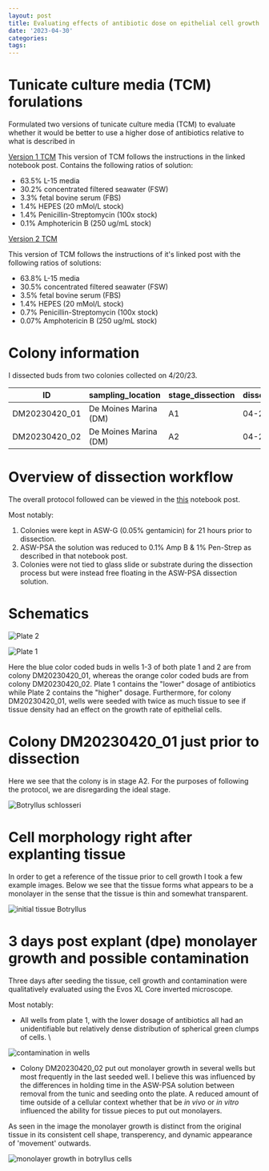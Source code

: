```yaml
---
layout: post
title: Evaluating effects of antibiotic dose on epithelial cell growth
date: '2023-04-30'
categories: 
tags: 
---
```


# Tunicate culture media (TCM) forulations
Formulated two versions of tunicate culture media (TCM) to evaluate whether it would be better to use a higher dose of antibiotics relative to what is described in 

[Version 1 TCM](https://valeste.github.io/2023-04-25-wt-epi-cell-protocol/)
This version of TCM follows the instructions in the linked notebook post. Contains the following ratios of solution:

- 63.5% L-15 media
- 30.2% concentrated filtered seawater (FSW)
- 3.3% fetal bovine serum (FBS)
- 1.4% HEPES (20 mMol/L stock)
- 1.4% Penicillin-Streptomycin (100x stock)
- 0.1% Amphotericin B (250 ug/mL stock)

[Version 2 TCM](https://valeste.github.io/2023-04-11-epi-cell-protocol/)

This version of TCM follows the instructions of it's linked post with the following ratios of solutions:

- 63.8% L-15 media
- 30.5% concentrated filtered seawater (FSW)
- 3.5% fetal bovine serum (FBS)
- 1.4% HEPES  (20 mMol/L stock)
- 0.7% Penicillin-Streptomycin (100x stock)
- 0.07% Amphotericin B (250 ug/mL stock)

# Colony information

I dissected buds from two colonies collected on 4/20/23.


| ID            | sampling_location     | stage_dissection |  dissection_date | num_buds_extracted|
|---------------|-----------------------|------------------|------------------|-------------------|
| DM20230420_01 | De Moines Marina (DM) |        A1        |    04-21-2023    |         60        |
| DM20230420_02 | De Moines Marina (DM) |        A2        |    04-21-2023    |         30        |

# Overview of dissection workflow

The overall protocol followed can be viewed in the [this](https://valeste.github.io/2023-04-25-wt-epi-cell-protocol/) notebook post.

Most notably:
1. Colonies were kept in ASW-G (0.05% gentamicin) for 21 hours prior to dissection. 
2. ASW-PSA the solution was reduced to 0.1% Amp B & 1% Pen-Strep as described in that notebook post.
3. Colonies were not tied to glass slide or substrate during the dissection process but were instead free floating in the ASW-PSA dissection solution.
  
# Schematics

![Plate 2](https://github.com/valeste/valeste.github.io/blob/master/assets/img/Schematics/20230425_1.jpg?raw=true)

![Plate 1](https://github.com/valeste/valeste.github.io/blob/master/assets/img/Schematics/20230425_2.jpg?raw=true)

Here the blue color coded buds in wells 1-3 of both plate 1 and 2 are from colony DM20230420_01, whereas the orange color coded buds are from colony DM20230420_02. Plate 1 contains the "lower" dosage of antibiotics while Plate 2 contains the "higher" dosage. Furthermore, for colony DM20230420_01, wells were seeded with twice as much tissue to see if tissue density had an effect on the growth rate of epithelial cells.

# Colony DM20230420_01 just prior to dissection
Here we see that the colony is in stage A2. For the purposes of following the protocol, we are disregarding the ideal stage.

![Botryllus schlosseri](https://github.com/valeste/valeste.github.io/blob/master/assets/img/20230424_t4_bsc_prim/DM20230420_01-002.jpg?raw=true)

# Cell morphology right after explanting tissue 
In order to get a reference of the tissue prior to cell growth I took a few example images. Below we see that the tissue forms what appears to be a monolayer in the sense that the tissue is thin and somewhat transparent.

![initial tissue Botryllus](https://github.com/valeste/valeste.github.io/blob/master/assets/img/20230424_t4_bsc_prim/dm20230420_1.1.2_420.jpeg?raw=true)

# 3 days post explant (dpe) monolayer growth and possible contamination
Three days after seeding the tissue, cell growth and contamination were qualitatively evaluated using the Evos XL Core inverted microscope. 

Most notably:
- All wells from plate 1, with the lower dosage of antibiotics all had an unidentifiable but relatively dense distribution of spherical green clumps of cells. \

![contamination in wells](https://github.com/valeste/valeste.github.io/blob/master/assets/img/20230424_t4_bsc_prim/dm20230420_2.1.1_042_contaminate.jpeg?raw=true)

- Colony DM20230420_02 put out monolayer growth in several wells but most frequently in the last seeded well. I believe this was influenced by the differences in holding time in the ASW-PSA solution between removal from the tunic and seeding onto the plate. A reduced amount of time outside of a cellular context whether that be *in vivo* or *in vitro* influenced the ability for tissue pieces to put out monolayers.

As seen in the image the monolayer growth is distinct from the original tissue in its consistent cell shape, transperency, and dynamic appearance of 'movement' outwards.

![monolayer growth in botryllus cells](https://github.com/valeste/valeste.github.io/blob/master/assets/img/20230424_t4_bsc_prim/dm20230420_2.3.2_0424.jpeg?raw=true)


